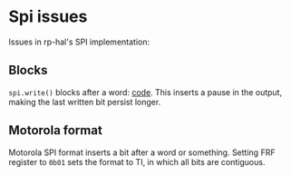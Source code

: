 # Spi issues

Issues in rp-hal's SPI implementation:

## Blocks

`spi.write()` blocks after a word: [code](https://docs.rs/embedded-hal/0.2.6/src/embedded_hal/blocking/spi.rs.html#71).
This inserts a pause in the output, making the last written bit persist longer.

## Motorola format

Motorola SPI format inserts a bit after a word or something.
Setting FRF register to `0b01` sets the format to TI, in which all bits are
contiguous. 

